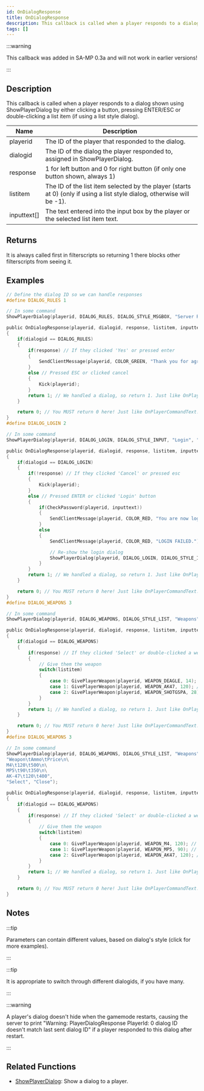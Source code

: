```yaml
---
id: OnDialogResponse
title: OnDialogResponse
description: This callback is called when a player responds to a dialog shown using ShowPlayerDialog by either clicking a button, pressing ENTER/ESC or double-clicking a list item (if using a list style dialog).
tags: []
---
```


:::warning

This callback was added in SA-MP 0.3a and will not work in earlier versions!

:::

## Description

This callback is called when a player responds to a dialog shown using ShowPlayerDialog by either clicking a button, pressing ENTER/ESC or double-clicking a list item (if using a list style dialog).

| Name        | Description                                                                                                             |
| ----------- | ----------------------------------------------------------------------------------------------------------------------- |
| playerid    | The ID of the player that responded to the dialog.                                                                      |
| dialogid    | The ID of the dialog the player responded to, assigned in ShowPlayerDialog.                                             |
| response    | 1 for left button and 0 for right button (if only one button shown, always 1)                                           |
| listitem    | The ID of the list item selected by the player (starts at 0) (only if using a list style dialog, otherwise will be -1). |
| inputtext[] | The text entered into the input box by the player or the selected list item text.                                       |

## Returns

It is always called first in filterscripts so returning 1 there blocks other filterscripts from seeing it.

## Examples

```c
// Define the dialog ID so we can handle responses
#define DIALOG_RULES 1

// In some command
ShowPlayerDialog(playerid, DIALOG_RULES, DIALOG_STYLE_MSGBOX, "Server Rules", "- No Cheating\n- No Spamming\n- Respect Admins\n\nDo you agree to these rules?", "Yes", "No");

public OnDialogResponse(playerid, dialogid, response, listitem, inputtext[])
{
    if(dialogid == DIALOG_RULES)
    {
        if(response) // If they clicked 'Yes' or pressed enter
        {
            SendClientMessage(playerid, COLOR_GREEN, "Thank you for agreeing to the server rules!");
        }
        else // Pressed ESC or clicked cancel
        {
            Kick(playerid);
        }
        return 1; // We handled a dialog, so return 1. Just like OnPlayerCommandText.
    }

    return 0; // You MUST return 0 here! Just like OnPlayerCommandText.
}
#define DIALOG_LOGIN 2

// In some command
ShowPlayerDialog(playerid, DIALOG_LOGIN, DIALOG_STYLE_INPUT, "Login", "Please enter your password:", "Login", "Cancel");

public OnDialogResponse(playerid, dialogid, response, listitem, inputtext[])
{
    if(dialogid == DIALOG_LOGIN)
    {
        if(!response) // If they clicked 'Cancel' or pressed esc
        {
            Kick(playerid);
        }
        else // Pressed ENTER or clicked 'Login' button
        {
            if(CheckPassword(playerid, inputtext))
            {
                SendClientMessage(playerid, COLOR_RED, "You are now logged in!");
            }
            else
            {
                SendClientMessage(playerid, COLOR_RED, "LOGIN FAILED.");

                // Re-show the login dialog
                ShowPlayerDialog(playerid, DIALOG_LOGIN, DIALOG_STYLE_INPUT, "Login", "Please enter your password:", "Login", "Cancel");
            }
        }
        return 1; // We handled a dialog, so return 1. Just like OnPlayerCommandText.
    }

    return 0; // You MUST return 0 here! Just like OnPlayerCommandText.
}
#define DIALOG_WEAPONS 3

// In some command
ShowPlayerDialog(playerid, DIALOG_WEAPONS, DIALOG_STYLE_LIST, "Weapons", "Desert Eagle\nAK-47\nCombat Shotgun", "Select", "Close");

public OnDialogResponse(playerid, dialogid, response, listitem, inputtext[])
{
    if(dialogid == DIALOG_WEAPONS)
    {
        if(response) // If they clicked 'Select' or double-clicked a weapon
        {
            // Give them the weapon
            switch(listitem)
            {
                case 0: GivePlayerWeapon(playerid, WEAPON_DEAGLE, 14); // Give them a desert eagle
                case 1: GivePlayerWeapon(playerid, WEAPON_AK47, 120); // Give them an AK-47
                case 2: GivePlayerWeapon(playerid, WEAPON_SHOTGSPA, 28); // Give them a Combat Shotgun
            }
        }
        return 1; // We handled a dialog, so return 1. Just like OnPlayerCommandText.
    }

    return 0; // You MUST return 0 here! Just like OnPlayerCommandText.
}
#define DIALOG_WEAPONS 3

// In some command
ShowPlayerDialog(playerid, DIALOG_WEAPONS, DIALOG_STYLE_LIST, "Weapons",
"Weapon\tAmmo\tPrice\n\
M4\t120\t500\n\
MP5\t90\t350\n\
AK-47\t120\t400",
"Select", "Close");

public OnDialogResponse(playerid, dialogid, response, listitem, inputtext[])
{
    if(dialogid == DIALOG_WEAPONS)
    {
        if(response) // If they clicked 'Select' or double-clicked a weapon
        {
            // Give them the weapon
            switch(listitem)
            {
                case 0: GivePlayerWeapon(playerid, WEAPON_M4, 120); // Give them an M4
                case 1: GivePlayerWeapon(playerid, WEAPON_MP5, 90); // Give them an MP5
                case 2: GivePlayerWeapon(playerid, WEAPON_AK47, 120); // Give them an AK-47
            }
        }
        return 1; // We handled a dialog, so return 1. Just like OnPlayerCommandText.
    }

    return 0; // You MUST return 0 here! Just like OnPlayerCommandText.
}
```

## Notes

:::tip

Parameters can contain different values, based on dialog's style (click for more examples).

:::

:::tip

It is appropriate to switch through different dialogids, if you have many.

:::

:::warning

A player's dialog doesn't hide when the gamemode restarts, causing the server to print "Warning: PlayerDialogResponse PlayerId: 0 dialog ID doesn't match last sent dialog ID" if a player responded to this dialog after restart.

:::

## Related Functions

- [ShowPlayerDialog](../functions/ShowPlayerDialog.md): Show a dialog to a player.
